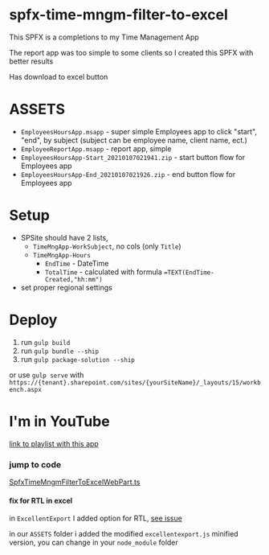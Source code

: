 # spfx-time-mngm-filter-to-excel

This SPFX is a completions to my Time Management App

The report app was too simple to some clients so I created this SPFX with better results

Has download to excel button

# ASSETS

* `EmployeesHoursApp.msapp` - super simple Employees app to click "start", "end", by subject (subject can be employee name, client name, ect.)
* `EmployeeReportApp.msapp` - report app, simple
* `EmployeesHoursApp-Start_20210107021941.zip` - start button flow for Employees app
* `EmployeesHoursApp-End_20210107021926.zip` - end button flow for Employees app

# Setup
* SPSite should have 2 lists, 
    * `TimeMngApp-WorkSubject`, no cols (only `Title`)
    * `TimeMngApp-Hours`
        * `EndTime` - DateTime
        * `TotalTime` - calculated with formula `=TEXT(EndTime-Created,"hh:mm")`
* set proper regional settings 



# Deploy

1. run `gulp build`
2. run `gulp bundle --ship`
3. run `gulp package-solution --ship`

or use `gulp serve` with `https://{tenant}.sharepoint.com/sites/{yourSiteName}/_layouts/15/workbench.aspx`

# I'm in YouTube

[link to playlist with this app](https://www.youtube.com/watch?v=B1st9aDk_FU&list=PLbZpz8SE2dlceqH0kuwSjHMTfn5PWzLGp&index=2&ab_channel=ArielRubinstein)

### jump to code

[SpfxTimeMngmFilterToExcelWebPart.ts](https://github.com/bresleveloper/SPFX-TimeMngmApp/blob/master/src/webparts/spfxTimeMngmFilterToExcel/SpfxTimeMngmFilterToExcelWebPart.ts)

#### fix for RTL in excel   
in `ExcellentExport` I added option for RTL, [see issue](https://github.com/jmaister/excellentexport/issues/393)

in our `ASSETS` folder i added the modified `excellentexport.js` minified version, you can change in your `node_module` folder

